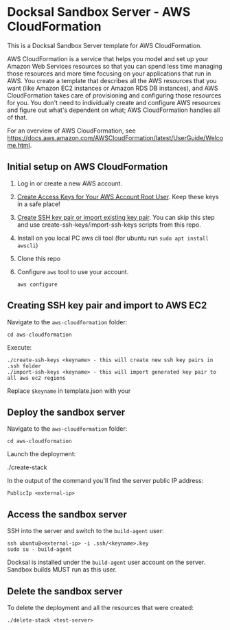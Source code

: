 # Docksal Sandbox Server - AWS CloudFormation

This is a Docksal Sandbox Server template for AWS CloudFormation.

AWS CloudFormation is a service that helps you model and set up your Amazon Web Services resources so that you
can spend less time managing those resources and more time focusing on your applications that run in AWS.
You create a template that describes all the AWS resources that you want (like Amazon EC2 instances or Amazon RDS
DB instances), and AWS CloudFormation takes care of provisioning and configuring those resources for you. You
don't need to individually create and configure AWS resources and figure out what's dependent on what;
AWS CloudFormation handles all of that. 

For an overview of AWS CloudFormation, see https://docs.aws.amazon.com/AWSCloudFormation/latest/UserGuide/Welcome.html.

## Initial setup on AWS CloudFormation

1. Log in or create a new AWS account.

1. [Create Access Keys for Your AWS Account Root User](https://docs.aws.amazon.com/general/latest/gr/managing-aws-access-keys.html). Keep these keys in a safe place!

1. [Create SSH key pair or import existing key pair](https://docs.aws.amazon.com/AWSEC2/latest/UserGuide/ec2-key-pairs.html#having-ec2-create-your-key-pair). You can skip this step and use create-ssh-keys/import-ssh-keys scripts from this repo.

1. Install on you local PC aws cli tool (for ubuntu run `sudo apt install awscli`)

1. Clone this repo

1. Configure `aws` tool to use your account.

    ```
    aws configure
    ```

## Creating SSH key pair and import to AWS EC2

Navigate to the `aws-cloudformation` folder:

    cd aws-cloudformation

Execute:

    ./create-ssh-keys <keyname> - this will create new ssh key pairs in .ssh folder
    ./import-ssh-keys <keyname> - this will import generated key pair to all aws ec2 regions

Replace `$keyname` in template.json with your <keyname>

## Deploy the sandbox server

Navigate to the `aws-cloudformation` folder:

    cd aws-cloudformation

Launch the deployment:

   ./create-stack <test-server>

In the output of the command you'll find the server public IP address:

    PublicIp <external-ip>

## Access the sandbox server

SSH into the server and switch to the `build-agent` user:

    ssh ubuntu@<external-ip> -i .ssh/<keyname>.key
    sudo su - build-agent

Docksal is installed under the `build-agent` user account on the server. Sandbox builds MUST run as this user.

## Delete the sandbox server

To delete the deployment and all the resources that were created:

    ./delete-stack <test-server>
